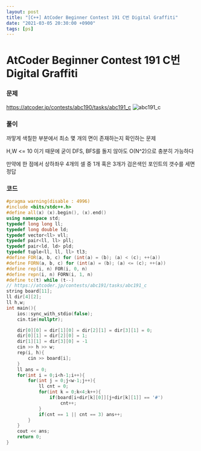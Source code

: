 ```yaml
---
layout: post
title: "[C++] AtCoder Beginner Contest 191 C번 Digital Graffiti"
date: "2021-03-05 20:30:00 +0900"
tags: [ps]
---
```


# AtCoder Beginner Contest 191 C번 Digital Graffiti
### 문제

https://atcoder.jp/contests/abc190/tasks/abc191_c
![abc191_c](https://i.imgur.com/ToAGnBK.png)
  
  
### 풀이

까맣게 색칠한 부분에서 최소 몇 개의 면이 존재하는지 확인하는 문제

H,W <= 10 이기 때문에 굳이 DFS, BFS를 돌지 않아도 O(N^2)으로 충분히 가능하다

만약에 한 점에서 상하좌우 4개의 셀 중 1개 혹은 3개가 검은색인 포인트의 갯수를 세면 정답

### 코드

```cpp
#pragma warning(disable : 4996)
#include <bits/stdc++.h>
#define all(x) (x).begin(), (x).end()
using namespace std;
typedef long long ll;
typedef long double ld;
typedef vector<ll> vll;
typedef pair<ll, ll> pll;
typedef pair<ld, ld> pld;
typedef tuple<ll, ll, ll> tl3;
#define FOR(a, b, c) for (int(a) = (b); (a) < (c); ++(a))
#define FORN(a, b, c) for (int(a) = (b); (a) <= (c); ++(a))
#define rep(i, n) FOR(i, 0, n)
#define repn(i, n) FORN(i, 1, n)
#define tc(t) while (t--)
// https://atcoder.jp/contests/abc191/tasks/abc191_c
string board[11];
ll dir[4][2];
ll h,w;
int main(){
    ios::sync_with_stdio(false);
    cin.tie(nullptr);

    dir[0][0] = dir[1][0] = dir[2][1] = dir[3][1] = 0;
    dir[0][1] = dir[2][0] = 1;
    dir[1][1] = dir[3][0] = -1
    cin >> h >> w;
    rep(i, h){
        cin >> board[i];
    }
    ll ans = 0;
    for(int i = 0;i<h-1;i++){
        for(int j = 0;j<w-1;j++){
            ll cnt = 0;
            for(int k = 0;k<4;k++){
                if(board[i+dir[k][0]][j+dir[k][1]] == '#') 
                    cnt++;
            }
            if(cnt == 1 || cnt == 3) ans++;
        }
    }
    cout << ans;
    return 0;
}
```